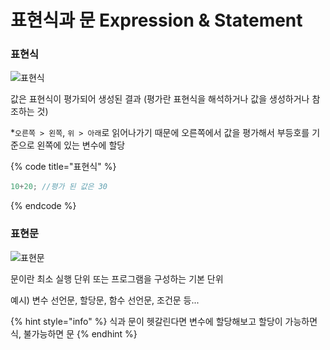 # 표현식과 문 Expression & Statement

### 표현식

![표현식](../.gitbook/assets/표현식.PNG)&#x20;

값은 표현식이 평가되어 생성된 결과 (평가란 표현식을 해석하거나 값을 생성하거나 참조하는 것)

\*`오른쪽 > 왼쪽`, `위 > 아래`로 읽어나가기 때문에 오른쪽에서 값을 평가해서 부등호를 기준으로 왼쪽에 있는 변수에 할당

{% code title="표현식" %}
```javascript
10+20; //평가 된 값은 30
```
{% endcode %}

### 표현문

![표현문](../.gitbook/assets/표현문.PNG)

문이란 최소 실행 단위 또는 프로그램을 구성하는 기본 단위

예시) 변수 선언문, 할당문, 함수 선언문, 조건문 등...



{% hint style="info" %}
식과 문이 헷갈린다면 변수에 할당해보고 할당이 가능하면 식, 불가능하면 문
{% endhint %}
